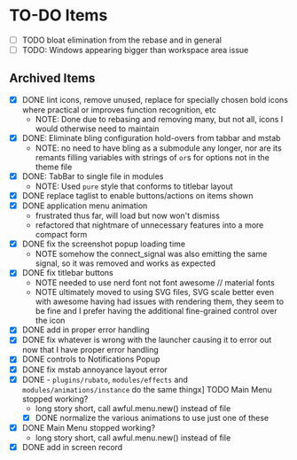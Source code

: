 # TO-DO Items






- [ ] TODO bloat elimination from the rebase and in general 
- [ ] TODO: Windows appearing bigger than workspace area issue

## Archived Items


- [x] DONE lint icons, remove unused, replace for specially chosen bold icons where practical or improves function recognition, etc
  - NOTE: Done due to rebasing and removing many, but not all, icons I would otherwise need to maintain
- [x] DONE: Eliminate bling configuration hold-overs from tabbar and mstab
  - NOTE: no need to have bling as a submodule any longer, nor are its remants filling variables with strings of `or`s for options not in the theme file
- [x] DONE: TabBar to single file in modules
  - NOTE: Used `pure` style that conforms to titlebar layout
- [x] DONE replace taglist to enable buttons/actions on items shown
- [x] DONE application menu animation
  - frustrated thus far, will load but now won't dismiss
  - refactored that nightmare of unnecessary features into a more compact form
- [x] DONE fix the screenshot popup loading time
  - NOTE somehow the connect_signal was also emitting the same signal, so it was removed and works as expected
- [x] DONE fix titlebar buttons
  - NOTE needed to use nerd font not font awesome // material fonts
  - NOTE ultimately moved to using SVG files, SVG scale better even with awesome having had issues with rendering them, they seem to be fine and I prefer having the additional fine-grained control over the icon
- [x] DONE add in proper error handling
- [x] DONE fix whatever is wrong with the launcher causing it to error out now that I have proper error handling
- [x] DONE controls to Notifications Popup
- [x] DONE fix mstab annoyance layout error
- [x] DONE - `plugins/rubato`, `modules/effects` and `modules/animations/instance` do the same thingx] TODO Main Menu stopped working?
  - long story short, call awful.menu.new() instead of file
  - [x] DONE normalize the various animations to use just one of these
- [x] DONE Main Menu stopped working?
  - long story short, call awful.menu.new() instead of file
- [x] DONE add in screen record
